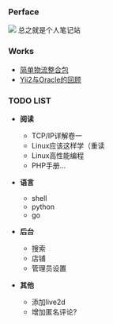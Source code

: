 ### Perface
![](/img/sosgII19.png) 总之就是个人笔记站

### Works

* [简单物流整合包](https://github.com/sockball/logistics)
* [Yii2与Oracle的回顾](https://www.jianshu.com/p/4dcf4b1c527e)

### TODO LIST

* **阅读**
    * TCP/IP详解卷一
    * Linux应该这样学（重读
    * Linux高性能编程
    * PHP手册...

* **语言**
    * shell
    * python
    * go

* **后台**
    * 搜索
    * 店铺
    * 管理员设置

* **其他**
    * 添加live2d
    * 增加匿名评论?
